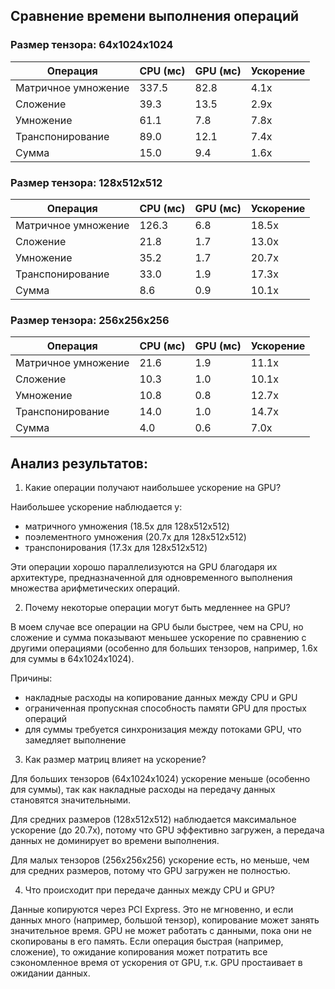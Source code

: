 ## Сравнение времени выполнения операций

### Размер тензора: 64x1024x1024

| Операция           | CPU (мс) | GPU (мс) | Ускорение |
|--------------------|----------|----------|-----------|
| Матричное умножение | 337.5    | 82.8     | 4.1x      |
| Сложение           | 39.3     | 13.5     | 2.9x      |
| Умножение          | 61.1     | 7.8      | 7.8x      |
| Транспонирование   | 89.0     | 12.1     | 7.4x      |
| Сумма              | 15.0     | 9.4      | 1.6x      |

### Размер тензора: 128x512x512

| Операция           | CPU (мс) | GPU (мс) | Ускорение |
|--------------------|----------|----------|-----------|
| Матричное умножение | 126.3    | 6.8      | 18.5x     |
| Сложение           | 21.8     | 1.7      | 13.0x     |
| Умножение          | 35.2     | 1.7      | 20.7x     |
| Транспонирование   | 33.0     | 1.9      | 17.3x     |
| Сумма              | 8.6      | 0.9      | 10.1x     |

### Размер тензора: 256x256x256

| Операция           | CPU (мс) | GPU (мс) | Ускорение |
|--------------------|----------|----------|-----------|
| Матричное умножение | 21.6     | 1.9      | 11.1x     |
| Сложение           | 10.3     | 1.0      | 10.1x     |
| Умножение          | 10.8     | 0.8      | 12.7x     |
| Транспонирование   | 14.0     | 1.0      | 14.7x     |
| Сумма              | 4.0      | 0.6      | 7.0x      |

## Анализ результатов:
1. Какие операции получают наибольшее ускорение на GPU?

Наибольшее ускорение наблюдается у:

- матричного умножения (18.5x для 128x512x512)
- поэлементного умножения (20.7x для 128x512x512)
- транспонирования (17.3x для 128x512x512)

Эти операции хорошо параллелизуются на GPU благодаря их архитектуре, предназначенной для одновременного выполнения множества арифметических операций.

2. Почему некоторые операции могут быть медленнее на GPU?

В моем случае все операции на GPU были быстрее, чем на CPU, но сложение и сумма показывают меньшее ускорение по сравнению с другими операциями (особенно для больших тензоров, например, 1.6x для суммы в 64x1024x1024). 

Причины:
- накладные расходы на копирование данных между CPU и GPU
- ограниченная пропускная способность памяти GPU для простых операций
- для суммы требуется синхронизация между потоками GPU, что замедляет выполнение

3. Как размер матриц влияет на ускорение?

Для больших тензоров (64x1024x1024) ускорение меньше (особенно для суммы), так как накладные расходы на передачу данных становятся значительными.

Для средних размеров (128x512x512) наблюдается максимальное ускорение (до 20.7x), потому что GPU эффективно загружен, а передача данных не доминирует во времени выполнения.

Для малых тензоров (256x256x256) ускорение есть, но меньше, чем для средних размеров, потому что GPU загружен не полностью.

4. Что происходит при передаче данных между CPU и GPU?

Данные копируются через PCI Express. Это не мгновенно, и если данных много (например, большой тензор), копирование может занять значительное время. GPU не может работать с данными, пока они не скопированы в его память. Если операция быстрая (например, сложение), то ожидание копирования может потратить все сэкономленное время от ускорения от GPU, т.к. GPU простаивает в ожидании данных.
